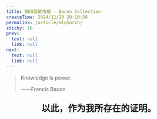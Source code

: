 ```yaml
---
title: 知识就是培根 - Bacon Collection
createTime: 2024/11/20 20:10:56
permalink: /article/mlq5nrzh/
sticky: 10
prev:
  text: null
  link: null
next: 
  text: null
  link: null
---
```


> Knowledge is power.
>
> ——Francis Bacon

<!-- more -->

<p style="font-size: 24px; font-weight: 900" align="center">以此，作为我所存在的证明。</p>